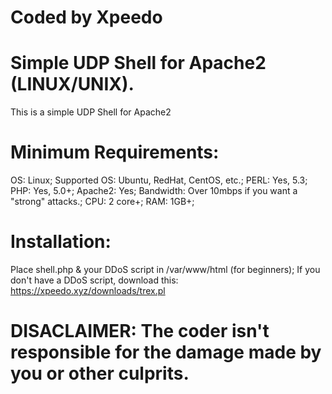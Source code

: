 # Coded by Xpeedo
# Simple UDP Shell for Apache2 (LINUX/UNIX).

This is a simple UDP Shell for Apache2
# Minimum Requirements:
OS: Linux; 
Supported OS: Ubuntu, RedHat, CentOS, etc.; 
PERL: Yes, 5.3; 
PHP: Yes, 5.0+; 
Apache2: Yes; 
Bandwidth: Over 10mbps if you want a "strong" attacks.; 
CPU: 2 core+; 
RAM: 1GB+; 

# Installation:
Place shell.php & your DDoS script in /var/www/html (for beginners); 
If you don't have a DDoS script, download this: https://xpeedo.xyz/downloads/trex.pl

# DISACLAIMER: The coder isn't responsible for the damage made by you or other culprits.

